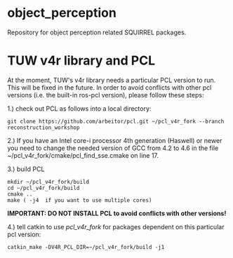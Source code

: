 object_perception
=================

Repository for object perception related SQUIRREL packages.

# TUW v4r library and PCL

At the moment, TUW's v4r library needs a particular PCL version to run. This will be fixed in the future. In order to avoid conflicts with other pcl versions (i.e. the built-in ros-pcl version), please follow these steps:

1.) check out PCL as follows into a local directory:

    git clone https://github.com/arbeitor/pcl.git ~/pcl_v4r_fork --branch reconstruction_workshop

2.) If you have an Intel core-i processor 4th generation (Haswell) or newer you need to change the needed version of GCC from 4.2 to 4.6 in the file ~/pcl_v4r_fork/cmake/pcl_find_sse.cmake on line 17.

3.)  build PCL

    mkdir ~/pcl_v4r_fork/build
    cd ~/pcl_v4r_fork/build
    cmake ..
    make ( -j4  if you want to use multiple cores)

**IMPORTANT: DO NOT INSTALL PCL to avoid conflicts with other versions!**

4.) tell catkin to use _pcl_v4r_fork_ for packages dependent on this particular pcl version:

    catkin_make -DV4R_PCL_DIR=~/pcl_v4r_fork/build -j1
